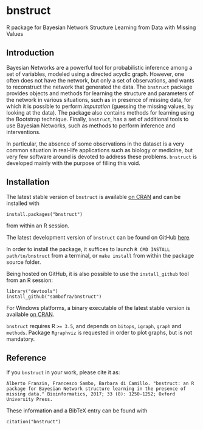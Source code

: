 bnstruct
========

R package for Bayesian Network Structure Learning from Data with Missing Values

Introduction
-----------

Bayesian Networks are a powerful tool for
probabilistic inference among a set of variables, modeled using a
directed acyclic graph. However, one often does not have the network,
but only a set of observations, and wants to reconstruct the network
that generated the data. The `bnstruct` package provides
objects and methods for learning the structure and parameters of the
network in various situations, such as in presence of missing data, for
which it is possible to perform *imputation* (guessing the missing
values, by looking at the data). The package also contains methods for
learning using the Bootstrap technique. Finally,
`bnstruct`, has a set of additional tools to use Bayesian
Networks, such as methods to perform inference and interventions.

In particular, the absence of some observations in the dataset is a very
common situation in real-life applications such as biology or medicine,
but very few software around is devoted to address these problems.
`bnstruct` is developed mainly with the purpose of filling
this void.

Installation
-----------
The latest stable version of `bnstruct` is available
[on CRAN](https://CRAN.R-project.org/package=bnstruct)
and can be installed with
```{r eval=FALSE}
install.packages("bnstruct")
```
from within an R session.

The latest development version of `bnstruct` can be found on GitHub
[here](https://github.com/sambofra/bnstruct).

In order to install the package, it suffices to launch
`R CMD INSTALL path/to/bnstruct`
from a terminal, or `make install` from within the package source folder.

Being hosted on GitHub, it is also possible to use the `install_github`
tool from an R session:

```{r eval=FALSE}
library("devtools")
install_github("sambofra/bnstruct")
```

For Windows platforms, a binary executable of the latest stable version is available
[on CRAN](https://CRAN.R-project.org/package=bnstruct).

`bnstruct` requires R `>= 3.5`, and depends on
`bitops`, `igraph`, `graph` and
`methods`. Package `Rgraphviz` is requested in
order to plot graphs, but is not mandatory.

Reference
---------
If you `bnstruct` in your work, please cite it as:
```
Alberto Franzin, Francesco Sambo, Barbara di Camillo. "bnstruct: an R package for Bayesian Network structure learning in the presence of missing data." Bioinformatics, 2017; 33 (8): 1250-1252; Oxford University Press.
```
These information and a BibTeX entry can be found with
```{r eval=FALSE}
citation("bnstruct")
```

